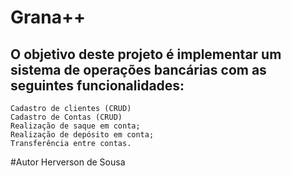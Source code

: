 # Grana++

## O  objetivo deste projeto é implementar um sistema de operações bancárias com as seguintes funcionalidades:
```
Cadastro de clientes (CRUD)
Cadastro de Contas (CRUD)
Realização de saque em conta;
Realização de depósito em conta;
Transferência entre contas.
```

#Autor
Herverson de Sousa

